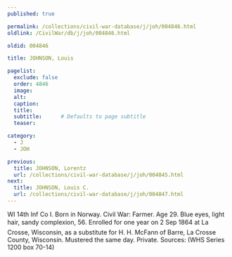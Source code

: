 ```yaml
---
published: true

permalink: /collections/civil-war-database/j/joh/004846.html
oldlink: /CivilWar/db/j/joh/004846.html

oldid: 004846

title: JOHNSON, Louis

pagelist:
  exclude: false
  order: 4846
  image: 
  alt:
  caption:
  title:
  subtitle:      # Defaults to page subtitle
  teaser:

category: 
  - J 
  - JOH

previous:
  title: JOHNSON, Lorentz
  url: /collections/civil-war-database/j/joh/004845.html  
next:
  title: JOHNSON, Louis C.
  url: /collections/civil-war-database/j/joh/004847.html   
---
```

WI 14th Inf Co I. Born in Norway. Civil War: Farmer. Age 29. Blue eyes, light hair, sandy complexion, 5&#146;6&#148;. Enrolled for one year on 2 Sep 1864 at La Crosse, Wisconsin, as a substitute for H. H. McFann of Barre, La Crosse County, Wisconsin. Mustered the same day. Private. Sources: (WHS Series 1200 box 70-14)